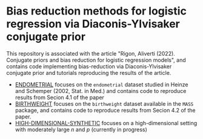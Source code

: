 # Bias reduction methods for logistic regression via Diaconis-Ylvisaker conjugate prior
This repository is associated with the article "Rigon, Aliverti (2022). Conjugate priors and bias reduction for logistic regression models", and contains code implementing bias-reduction via
Diaconis-Ylvisaker conjugate prior and tutorials reproducing the results of the article.

- [ENDOMETRIAL](./ENDOMETRIAL) focuses on the `endometrial` dataset studied in Heinze and Schemper (2002, Stat. in Med.) and contains code to reproduce results from Secion 4.1 of the paper
- [BIRTHWEIGHT](./BIRTHWEIGHT) focuses on the `birthweight` dataset available in the `MASS` package, and contains code to reproduce results from Secion 4.2 of the paper. 
- [HIGH-DIMENSIONAL-SYNTHETIC](./HIGH-DIMENSIONAL-SYNTHETIC) focuses on a high-dimensional setting with moderately large $n$ and $p$ (currently in progress)
